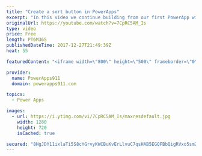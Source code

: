 ```yaml
---
title: "Create a sort button in PowerApps"
excerpt: "In this video we continue building from our first PowerApp with SharePoint and look at how the sort button works. This exposes us to contextual variables and my tricks for figuring out what is going on. Pretty fun stuff.  Link to the video on making your first PowerApp with SharePoint. https://youtu.be/BnYe_7fpZRM"
originalUrl: https://youtube.com/watch?v=7CpRC5AM_Is
type: video
price: Free
length: PT6M36S
publishedDateTime: 2017-12-27T21:49:39Z
heat: 55

featuredContent: "<iframe width=\"800\" height=\"500\" frameborder=\"0\" src=\"https://www.youtube.com/embed/7CpRC5AM_Is\" allow=\"accelerometer; autoplay; encrypted-media; gyroscope; picture-in-picture\" allowfullscreen></iframe>"

provider:
  name: PowerApps911
  domain: powerapps911.com

topics:
  - Power Apps

images:
  - url: https://i.ytimg.com/vi/7CpRC5AM_Is/maxresdefault.jpg
    width: 1280
    height: 720
    isCached: true

secured: "8HgJDY11ixlaTi5S8cYGrvyKWCBuKvErLlvuC7qsHAB5EGQFBbQigRVxo5smZSQJMURqkyZoSkvJbeB/66v7KEZSctAYBMz/onZrKX04zWwnu3bN/DhU+mxR+ECSGOknlkQ0He6ZUGbbxmuo8d3dRvXZ1F+rabWSqIwwtRzMKntRfy8q/aBPh6VLFcWODSh1JrTlXyJoEJx50JZJuG/GK/HmCBLzM+QNjPQ0HyIFcDCSsxae78MSC7ioo6QZjBhGlUGE/zfdhPidiQ5cJVtfUrVILrLweVf5Ht0DHmvAy4HjDyUQvSN2oQ5fbGcjPMT6GU6msjAUQ2Utw/nbRx5AILDdGN1HK/BqRqBlil203kMmLkVlAN4nDePSZJgOuZISk9dYNq8UFcXN322ZmGQ4Qw==;P1zQA/Q15D3Tv42SnD5s+g=="
---
```


